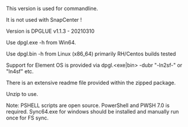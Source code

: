 This version is used for commandline.

It is not used with SnapCenter !

Version is DPGLUE v1.1.3 - 20210310

Use dpgl.exe -h from Win64.

Use dpgl.bin -h from Linux (x86_64) primarily RH/Centos builds tested

Support for Element OS is provided via dpgl.<exe|bin> -dubr "-ln2sf-" or "ln4sf" etc.

There is an extensive readme file provided within the zipped package.

Unzip to use.

Note:  PSHELL scripts are open source. PowerShell and PWSH 7.0 is required.  Sync64.exe for windows should be installed and manually run once for FS sync.

